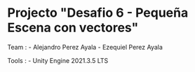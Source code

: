 # Projecto "Desafio 6 - Pequeña Escena con vectores"

Team : 
    - Alejandro Perez Ayala
    - Ezequiel Perez Ayala

Tools : 
    - Unity Engine 2021.3.5 LTS